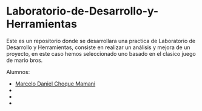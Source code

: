 # Laboratorio-de-Desarrollo-y-Herramientas
Este es un repositorio donde se desarrollara una practica de Laboratorio de Desarrollo y Herramientas, consiste en realizar un análisis y mejora de un proyecto, en este caso hemos seleccionado uno basado en el clasico juego de mario bros.

Alumnos: 
- [Marcelo Daniel Choque Mamani]([https://enlace-a-su-perfil.com](https://github.com/alu0101074986))
-
-
-
 
